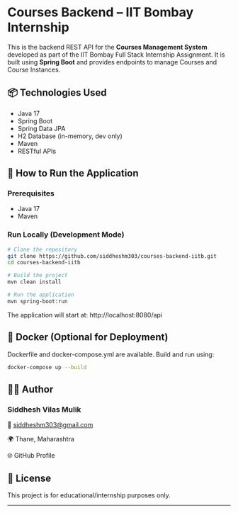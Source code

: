 # Courses Backend – IIT Bombay Internship

This is the backend REST API for the **Courses Management System** developed as part of the IIT Bombay Full Stack Internship Assignment. It is built using **Spring Boot** and provides endpoints to manage Courses and Course Instances.

## 📦 Technologies Used

- Java 17
- Spring Boot
- Spring Data JPA
- H2 Database (in-memory, dev only)
- Maven
- RESTful APIs


## 🚀 How to Run the Application

### Prerequisites

- Java 17
- Maven

### Run Locally (Development Mode)

```bash
# Clone the repository
git clone https://github.com/siddheshm303/courses-backend-iitb.git
cd courses-backend-iitb

# Build the project
mvn clean install

# Run the application
mvn spring-boot:run
```

The application will start at:
http://localhost:8080/api

## 🐳 Docker (Optional for Deployment)
Dockerfile and docker-compose.yml are available. Build and run using:
```bash
docker-compose up --build
```

## 🧑‍💻 Author
### Siddhesh Vilas Mulik

📧 siddheshm303@gmail.com

🌍 Thane, Maharashtra

🌐 GitHub Profile

## 📜 License
This project is for educational/internship purposes only.


---
